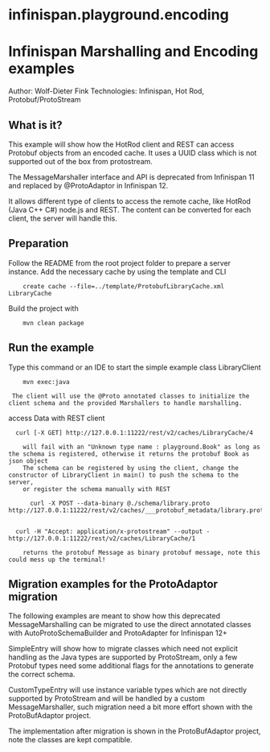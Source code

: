 # infinispan.playground.encoding
Infinispan Marshalling and Encoding examples
===============================

Author: Wolf-Dieter Fink
Technologies: Infinispan, Hot Rod, Protobuf/ProtoStream


What is it?
-----------

This example will show how the HotRod client and REST can access Protobuf objects from an encoded cache.
It uses a UUID class which is not supported out of the box from protostream.

The MessageMarshaller interface and API is deprecated from Infinispan 11 and replaced by @ProtoAdaptor in Infinispan 12.

It allows different type of clients to access the remote cache, like HotRod (Java C++ C#) node.js and REST.
The content can be converted for each client, the server will handle this.


Preparation
-------------
Follow the README from the root project folder to prepare a server instance.
Add the necessary cache by using the template and CLI

        create cache --file=../template/ProtobufLibraryCache.xml LibraryCache

Build the project with 

        mvn clean package


Run the example
-------------------------

   Type this command or an IDE to start the simple example class LibraryClient

        mvn exec:java

     The client will use the @Proto annotated classes to initialize the client schema and the provided Marshallers to handle marshalling.
     
   access Data with REST client

      curl [-X GET] http://127.0.0.1:11222/rest/v2/caches/LibraryCache/4

        will fail with an "Unknown type name : playground.Book" as long as the schema is registered, otherwise it returns the protobuf Book as json object
        The schema can be registered by using the client, change the constructor of LibraryClient in main() to push the schema to the server,
        or register the schema manually with REST

          curl -X POST --data-binary @./schema/library.proto http://127.0.0.1:11222/rest/v2/caches/___protobuf_metadata/library.proto


      curl -H "Accept: application/x-protostream" --output -  http://127.0.0.1:11222/rest/v2/caches/LibraryCache/1

        returns the protobuf Message as binary protobuf message, note this could mess up the terminal!



Migration examples for the ProtoAdaptor migration
-------------------------------------------------

The following examples are meant to show how this deprecated MessageMarshalling can be migrated to use the direct annotated classes with AutoProtoSchemaBuilder and ProtoAdapter for Infinispan 12+

SimpleEntry will show how to migrate classes which need not explicit handling as the Java types are supported by ProtoStream, only a few Protobuf types need some additional flags for the annotations to generate the correct schema.

CustomTypeEntry will use instance variable types which are not directly supported by ProtoStream and will be handled by a custom MessageMarshaller, such migration need a bit more effort shown with the ProtoBufAdaptor project.

The implementation after migration is shown in the ProtoBufAdaptor project, note the classes are kept compatible.
